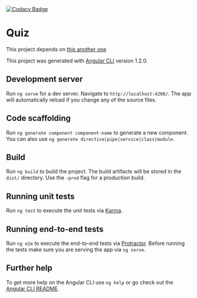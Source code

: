 [![Codacy Badge](https://api.codacy.com/project/badge/Grade/bb7d83042d1949f6a67aaea228280a44)](https://www.codacy.com/app/fernandosouza/angular-quiz?utm_source=github.com&amp;utm_medium=referral&amp;utm_content=fernandosouza/angular-quiz&amp;utm_campaign=Badge_Grade)

# Quiz

This project depends on [this another one](https://github.com/fernandosouza/quiz-server)

This project was generated with [Angular CLI](https://github.com/angular/angular-cli) version 1.2.0.

## Development server

Run `ng serve` for a dev server. Navigate to `http://localhost:4200/`. The app will automatically reload if you change any of the source files.

## Code scaffolding

Run `ng generate component component-name` to generate a new component. You can also use `ng generate directive|pipe|service|class|module`.

## Build

Run `ng build` to build the project. The build artifacts will be stored in the `dist/` directory. Use the `-prod` flag for a production build.

## Running unit tests

Run `ng test` to execute the unit tests via [Karma](https://karma-runner.github.io).

## Running end-to-end tests

Run `ng e2e` to execute the end-to-end tests via [Protractor](http://www.protractortest.org/).
Before running the tests make sure you are serving the app via `ng serve`.

## Further help

To get more help on the Angular CLI use `ng help` or go check out the [Angular CLI README](https://github.com/angular/angular-cli/blob/master/README.md).
